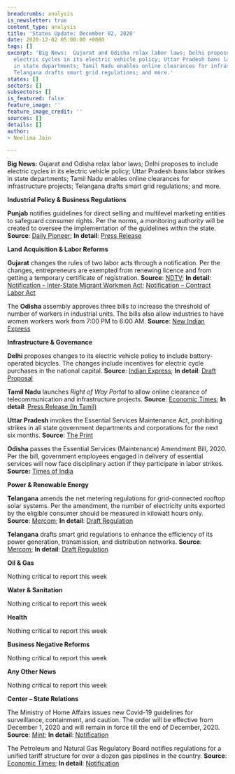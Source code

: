 ```yaml
---
breadcrumbs: analysis
is_newsletter: true
content_type: analysis
title: 'States Update: December 02, 2020'
date: 2020-12-02 05:00:00 +0000
tags: []
excerpt: 'Big News:  Gujarat and Odisha relax labor laws; Delhi proposes to include
  electric cycles in its electric vehicle policy; Uttar Pradesh bans labor strikes
  in state departments; Tamil Nadu enables online clearances for infrastructure projects;
  Telangana drafts smart grid regulations; and more.'
states: []
sectors: []
subsectors: []
is_featured: false
feature_image: ''
feature_image_credit: ''
sources: []
details: []
author:
- Neelima Jain

---
```

**Big News:** Gujarat and Odisha relax labor laws; Delhi proposes to include electric cycles in its electric vehicle policy; Uttar Pradesh bans labor strikes in state departments; Tamil Nadu enables online clearances for infrastructure projects; Telangana drafts smart grid regulations; and more.

**Industrial Policy & Business Regulations**

**Punjab** notifies guidelines for direct selling and multilevel marketing entities to safeguard consumer rights. Per the norms, a monitoring authority will be created to oversee the implementation of the guidelines within the state. **Source**: [Daily Pioneer](https://www.dailypioneer.com/2020/state-editions/punjab-notifies-guidelines-for-direct-selling.html); **In detail**: [Press Release](http://diprpunjab.gov.in/?q=content/punjab-notifies-guidelines-direct-sellingmulti-level-marketing-entities-safeguard-consumer)

**Land Acquisition & Labor Reforms**

**Gujarat** changes the rules of two labor acts through a notification. Per the changes, entrepreneurs are exempted from renewing licence and from getting a temporary certificate of registration. **Source**: [NDTV](https://www.ndtv.com/business/gujarat-government-relaxes-labour-laws-to-attract-investment-2331367); **In detail**: [Notification – Inter-State Migrant Workmen Act](https://www.labour.gujarat.gov.in/Portal/Document/1_246_1_inter_state_migrant_workmen.pdf); [Notification – Contract Labor Act](https://www.labour.gujarat.gov.in/Portal/Document/1_245_1_Contract_labour_Notification.pdf)

The **Odisha** assembly approves three bills to increase the threshold of number of workers in industrial units. The bills also allow industries to have women workers work from 7:00 PM to 6:00 AM. **Source**: [New Indian Express](https://www.newindianexpress.com/states/odisha/2020/nov/25/odisha-assembly-passes-threebills-to-boost-industrial-growth-2227846.html)

**Infrastructure & Governance**

**Delhi** proposes changes to its electric vehicle policy to include battery-operated bicycles. The changes include incentives for electric cycle purchases in the national capital. **Source**: [Indian Express](https://indianexpress.com/article/cities/delhi/delhis-ev-policy-set-to-cover-battery-operated-bicycles-7072236/); **In detail**: [Draft Proposal](https://transport.delhi.gov.in/sites/default/files/All-PDF/Proposal%20for%20introducing%20E-cycles%20as%20a%20sagment%20under%20DELHI%20ELECTRIC%20VEHICLE%20POLOCY%202020.PDF)

**Tamil Nadu** launches _Right of Way Portal_ to allow online clearance of telecommunication and infrastructure projects. **Source**: [Economic Times](https://telecom.economictimes.indiatimes.com/news/tamil-nadu-gets-digital-india-push-launches-online-portal-for-infra-project-clearance/79449237); **In detail**: [Press Release (In Tamil)](https://cms.tn.gov.in/sites/default/files/press_release/pr251120_911.pdf)

**Uttar Pradesh** invokes the Essential Services Maintenance Act, prohibiting strikes in all state government departments and corporations for the next six months. **Source**: [The Print](https://theprint.in/india/governance/up-govt-invokes-essential-services-act-bans-strikes-for-6-months-in-all-govt-departments/551993/)

**Odisha** passes the Essential Services (Maintenance) Amendment Bill, 2020. Per the bill, government employees engaged in delivery of essential services will now face disciplinary action if they participate in labor strikes. **Source:** [Times of India](https://timesofindia.indiatimes.com/city/bhubaneswar/state-assembly-passes-the-odisha-essential-services-amendment-bill-2020/articleshow/79374418.cms)

**Power & Renewable Energy**

**Telangana** amends the net metering regulations for grid-connected rooftop solar systems. Per the amendment, the number of electricity units exported by the eligible consumer should be measured in kilowatt hours only. **Source**: [Mercom](https://mercomindia.com/telangana-amends-rooftop-solar/); **In detail**: [Draft Regulation](http://www.tserc.gov.in/file_upload/uploads/Regulations/Draft/2020/Draft%20Reg%20on%20Net%20Metering.pdf)

**Telangana** drafts smart grid regulations to enhance the efficiency of its power generation, transmission, and distribution networks. **Source**: [Mercom](https://mercomindia.com/telangana-drafts-integration-smart-grid/); **In detail**: [Draft Regulation](http://www.tserc.gov.in/file_upload/uploads/Regulations/Draft/2020/Draft%20regulation%20on%20Smar%20grid.pdf)

**Oil & Gas**

Nothing critical to report this week

**Water & Sanitation**

Nothing critical to report this week

**Health**

Nothing critical to report this week

**Business Negative Reforms**

Nothing critical to report this week

**Any Other News**

Nothing critical to report this week

**Center – State Relations**

The Ministry of Home Affairs issues new Covid-19 guidelines for surveillance, containment, and caution. The order will be effective from December 1, 2020 and will remain in force till the end of December, 2020. **Source**: [Mint](https://www.livemint.com/news/india/govt-announces-new-covid-guidelines-from-1-dec-states-to-enforce-strict-containment-measures-details-here-11606301317621.html); **In detail**: [Notification](https://www.mha.gov.in/sites/default/files/MHAOrder25112020.pdf)

The Petroleum and Natural Gas Regulatory Board notifies regulations for a unified tariff structure for over a dozen gas pipelines in the country. **Source**: [Economic Times](https://energy.economictimes.indiatimes.com/news/oil-and-gas/downstream-oil-regulator-pngrb-simplifies-gas-pipeline-tariff/79438353); **In detail**: [Notification](https://www.pngrb.gov.in/OurRegulation/PNGRB%20Regulations/B.%20Natural%20Gas%20Pipeline/B.4.%20NGPL%20Tariff%20Regulations/NGPL%20Tariff-Post%20Amendment-27.03.2020.pdf)
